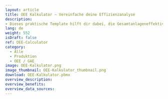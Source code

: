 ```yaml
---
layout: article
title: OEE Kalkulator – Vereinfache deine Effizienzanalyse
description: 
- Dieses praktische Template hilft dir dabei, die Gesamtanlageneffektivität (Overall Equipment Effectiveness, kurz OEE) deiner Produktion zu berechnen. Hierzu kannst du zum einen ganz einfach die Planwerte wie die geplante Produktionszeit und die geplante Stückzahl eingeben. Zum anderen werden die ungeplanten Stillstandszeiten, die tatsächlich produzierten Mengen und die Menge an Ausschussteilen erfasst. Die Anwendung berechnet basierend auf diesen Eingaben den OEE-Wert und liefert dir wertvolle Einblicke in die Effizienz deiner Produktionsprozesse. So kannst du schnell und gezielt Maßnahmen ergreifen, um die Produktivität zu steigern und Stillstandszeiten zu minimieren. Keine Lust auf manuelle Erfassung? Dann verknüpfe ganz einfach deine [Schnittstellen](https://peakboard.com/schnittstellen/) und lass den OEE automatisch in Echtzeit berechnen. Lade dir das Template direkt herunter und probier es aus!
lang: de
weight: 552
isDraft: false
ref: OEE-Calculator
category:
  - Alle
  - Produktion
  - OEE / GAE
image: OEE-Kalkulator.png
image_thumbnail: OEE-Kalkulator_thumbnail.png
download: OEE-Kalkulator.pbmx
overview_description:
overview_benefits:
overview_data_sources:
---
```


